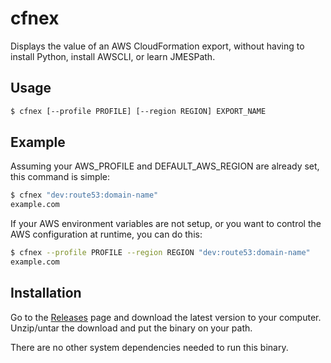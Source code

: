 # cfnex

Displays the value of an AWS CloudFormation export, without having to
install Python, install AWSCLI, or learn JMESPath.

## Usage

```bash
$ cfnex [--profile PROFILE] [--region REGION] EXPORT_NAME
```

## Example

Assuming your AWS_PROFILE and DEFAULT_AWS_REGION are already set, this command is
simple:

```bash
$ cfnex "dev:route53:domain-name"
example.com
```

If your AWS environment variables are not setup, or you want to control the
AWS configuration at runtime, you can do this:

```bash
$ cfnex --profile PROFILE --region REGION "dev:route53:domain-name"
example.com
```

## Installation

Go to the [Releases](https://github.com/scottbrown/cfnex/releases) page
and download the latest version to your computer.  Unzip/untar the
download and put the binary on your path.

There are no other system dependencies needed to run this binary.
